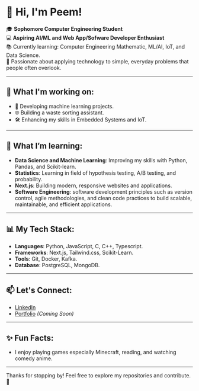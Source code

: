 # 👋 Hi, I'm Peem!  

🎓 **Sophomore Computer Engineering Student**  
💻 **Aspiring AI/ML and Web App/Sofware Developer Enthusiast**  
📚 Currently learning: Computer Engineering Mathematic, ML/AI, IoT, and Data Science.  
🌟 Passionate about applying technology to simple, everyday problems that people often overlook.

---

## 🔭 What I'm working on:
- 🤖 Developing machine learning projects.
- 🌐 Building a waste sorting assistant.
- 🛠️ Enhancing my skills in Embedded Systems and IoT.

---

## 🌱 What I’m learning:
- **Data Science and Machine Learning**: Improving my skills with Python, Pandas, and Scikit-learn.  
- **Statistics**: Learning in field of hypothesis testing, A/B testing, and probability.  
- **Next.js**: Building modern, responsive websites and applications.
- **Software Engineering**: software development principles such as version control, agile methodologies, and clean code practices to build scalable, maintainable, and efficient applications.

---

## 📊 My Tech Stack:
- **Languages**: Python, JavaScript, C, C++, Typescript.  
- **Frameworks**: Next.js, Tailwind.css, Scikit-Learn.  
- **Tools**: Git, Docker, Kafka.  
- **Database**: PostgreSQL, MongoDB.  

---

## 📫 Let's Connect:
- [LinkedIn](https://www.linkedin.com/in/supanat-kampapan-8561b023a/)  
- [Portfolio](#) *(Coming Soon)*  

---

## ✨ Fun Facts:
- I enjoy playing games especially Minecraft, reading, and watching comedy anime.

---

Thanks for stopping by! Feel free to explore my repositories and contribute. 🚀
